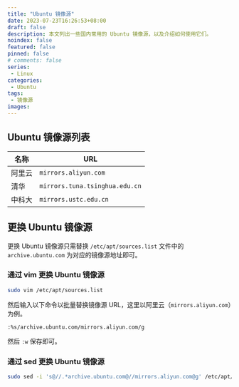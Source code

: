 ```yaml
---
title: "Ubuntu 镜像源"
date: 2023-07-23T16:26:53+08:00
draft: false
description: 本文列出一些国内常用的 Ubuntu 镜像源，以及介绍如何使用它们。
noindex: false
featured: false
pinned: false
# comments: false
series:
 - Linux
categories:
 - Ubuntu
tags:
 - 镜像源
images:
---
```


## Ubuntu 镜像源列表

| 名称 | URL |
| --- | ---- |
| 阿里云 | `mirrors.aliyun.com` |
| 清华 | `mirrors.tuna.tsinghua.edu.cn` |
| 中科大 | `mirrors.ustc.edu.cn` |

## 更换 Ubuntu 镜像源

更换 Ubuntu 镜像源只需替换 `/etc/apt/sources.list` 文件中的 `archive.ubuntu.com` 为对应的镜像源地址即可。

### 通过 vim 更换 Ubuntu 镜像源

```sh
sudo vim /etc/apt/sources.list
```

然后输入以下命令以批量替换镜像源 URL，这里以阿里云（`mirrors.aliyun.com`）为例。

```vim
:%s/archive.ubuntu.com/mirrors.aliyun.com/g
```

然后 `:w` 保存即可。

### 通过 sed 更换 Ubuntu 镜像源

```sh
sudo sed -i 's@//.*archive.ubuntu.com@//mirrors.aliyun.com@g' /etc/apt/sources.list
```
